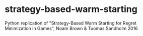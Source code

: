 # strategy-based-warm-starting
Python replication of "Strategy-Based Warm Starting for Regret Minimization in Games", Noam Brown &amp; Tuomas Sandholm 2016
